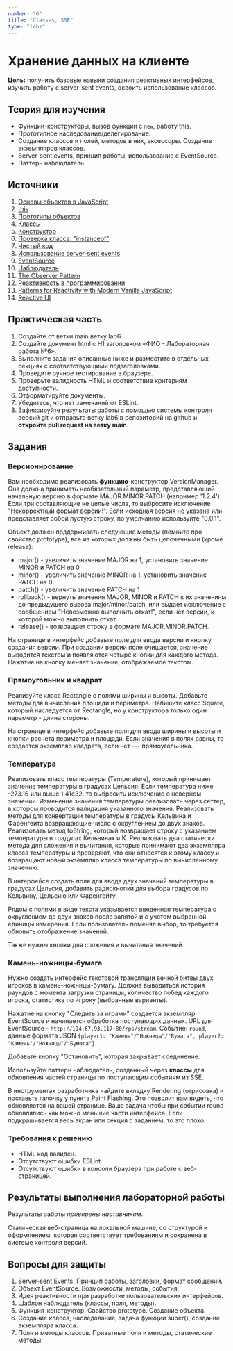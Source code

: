 ```yaml
---
number: "6"
title: "Classes, SSE"
type: "labs"
---
```


# Хранение данных на клиенте

**Цель:** получить базовые навыки создания реактивных интерфейсов, изучить работу с server-sent events, освоить использование классов.

## Теория для изучения

- Функции-конструкторы, вызов функции с `new`, работу this.
- Прототипное наследование/делегирование.
- Создание классов и полей, методов в них, аксессоры. Создание экземпляров классов.
- Server-sent events, принцип работы, использование с EventSource.
- Паттерн наблюдатель.

## Источники

1. [Основы объектов в JavaScript](https://developer.mozilla.org/ru/docs/Learn/JavaScript/Objects/Basics)
1. [this](https://doka.guide/js/function-context/)
1. [Прототипы объектов](https://developer.mozilla.org/ru/docs/Learn/JavaScript/Objects/Object_prototypes)
1. [Классы](https://learn.javascript.ru/classes)
1. [Конструктор](https://learn.javascript.ru/constructor-new)
1. [Проверка класса: "instanceof"](https://learn.javascript.ru/instanceof)
1. [Чистый код](https://github.com/ryanmcdermott/clean-code-javascript?tab=readme-ov-file#classes)
1. [Использование server-sent events](https://developer.mozilla.org/ru/docs/Web/API/Server-sent_events/Using_server-sent_events)
1. [EventSource](https://developer.mozilla.org/ru/docs/Web/API/EventSource)
1. [Наблюдатель](<https://ru.wikipedia.org/wiki/%D0%9D%D0%B0%D0%B1%D0%BB%D1%8E%D0%B4%D0%B0%D1%82%D0%B5%D0%BB%D1%8C_(%D1%88%D0%B0%D0%B1%D0%BB%D0%BE%D0%BD_%D0%BF%D1%80%D0%BE%D0%B5%D0%BA%D1%82%D0%B8%D1%80%D0%BE%D0%B2%D0%B0%D0%BD%D0%B8%D1%8F)>)
1. [The Observer Pattern](https://www.oreilly.com/library/view/learning-javascript-design/9781449334840/ch09s05.html)
1. [Реактивность в программировании](https://doka.guide/tools/reactivity/)
1. [Patterns for Reactivity with Modern Vanilla JavaScript](https://frontendmasters.com/blog/vanilla-javascript-reactivity/)
1. [Reactive UI](https://css-tricks.com/reactive-uis-vanillajs-part-1-pure-functional-style/)

## Практическая часть

1. Создайте от ветки main ветку lab6.
1. Создайте документ html с H1 заголовком «ФИО - Лабораторная работа №6».
1. Выполните задания описанные ниже и разместите в отдельных секциях с соответствующими подзаголовками.
1. Проведите ручное тестирование в браузере.
1. Проверьте валидность HTML и соответствие критериям доступности.
1. Отформатируйте документы.
1. Убедитесь, что нет замечаний от ESLint.
1. Зафиксируйте результаты работы с помощью системы контроля версий git и отправьте ветку lab6 в репозиторий на github и **откройте pull request на ветку main**.

## Задания

### Версионирование

Вам необходимо реализовать **функцию**-конструктор VersionManager. Она должна принимать необязательный параметр, представляющий начальную версию в формате MAJOR.MINOR.PATCH (например '1.2.4'). Если три составляющие не целые числа, то выбросите исключение "Некорректный формат версии!". Если исходная версия не указана или представляет собой пустую строку, по умолчанию используйте "0.0.1".

Объект должен поддерживать следующие методы (помните про свойство prototype), все из которых должны быть цепочечными (кроме release):

- major() - увеличить значение MAJOR на 1, установить значение MINOR и PATCH на 0
- minor() - увеличить значение MINOR на 1, установить значение PATCH на 0
- patch() - увеличить значение PATCH на 1
- rollback() - вернуть значения MAJOR, MINOR и PATCH к их значениям до предыдущего вызова major/minor/patch, или выдает исключение с сообщением "Невозможно выполнить откат!", если нет версии, к которой можно выполнить откат.
- release() - возвращает строку в формате MAJOR.MINOR.PATCH.

На странице в интерфейс добавьте поле для ввода версии и кнопку создания версии. При создании версии поле очищается, значение выводится текстом и появляются четыре кнопки для каждого метода. Нажатие на кнопку меняет значение, отображаемое текстом.

### Прямоугольник и квадрат

Реализуйте класс Rectangle с полями ширины и высоты. Добавьте методы для вычисления площади и периметра. Напишите класс Square, который наследуется от Rectangle, но у конструктора только один параметр - длина стороны.

На странице в интерфейс добавьте поля для ввода ширины и высоты и кнопки расчета периметра и площади. Если значения в полях равны, то создается экземпляр квадрата, если нет --- прямоугольника.

### Температура

Реализовать класс температуры (Temperature), который принимает значение температуры в градусах Цельсия. Если температура ниже -273.16 или выше 1.41e32, то выбросить исключение о неверном значении. Изменение значения температуры реализовать через сеттер, в котором проводится валидация указанного значения. Реализовать методы для конвертации температуры в градусы Кельвина и Фаренгейта возвращающие число с округлением до двух знаков. Реализовать метод toString, который возвращает строку с указанием температуры в градусах Кельвинах и К. Реализовать два статически метода для сложения и вычитания, которые принимают два экземпляра класса температуры и проверяют, что они относятся к этому классу и возвращают новый экземпляр класса температуры по вычисленному значению.

В интерфейсе создать поля для ввода двух значений температуры в градусах Цельсия, добавить радиокнопки для выбора градусов по Кельвину, Цельсию или Фаренгейту.

Рядом с полями в виде текста указывается введенная температура с округлением до двух знаков после запятой и с учетом выбранной единицы измерения. Если пользователь поменял выбор, то требуется обновить отображение значений.

Также нужны кнопки для сложения и вычитания значений.

### Камень-ножницы-бумага

Нужно создать интерфейс текстовой трансляции вечной битвы двух игроков в камень-ножницы-бумагу. Должна выводиться история раундов с момента загрузки страницы, количество побед каждого игрока, статистика по игроку (выбранные варианты).

Нажатие на кнопку "Следить за играми" создается экземпляр EventSource и начинается обработка поступающих данных. URL для EventSource - `http://194.67.93.117:80/rps/stream`. Событие: `round`, данные формата JSON `{player1: "Камень"/"Ножницы"/"Бумага", player2: "Камень"/"Ножницы"/"Бумага"}`.

Добавьте кнопку "Остановить", которая закрывает соединение.

Используйте паттерн наблюдатель, созданный через **классы** для обновления частей страницы по поступающим событиям из SSE.

В инструментах разработчика найдите вкладку Rendering (отрисовка) и поставьте галочку у пункта Paint Flashing. Это позволит вам видеть, что обновляется на вашей странице. Ваша задача чтобы при событии round обновлялись как можно меньшие части интерфейса. Если подкрашивается весь экран или секция с заданием, то это плохо.

### Требования к решению

- HTML код валиден.
- Отсутствуют ошибки ESLint.
- Отсутствуют ошибки в консоли браузера при работе с веб-страницей.

## Результаты выполнения лабораторной работы

Результаты работы _проверены наставником_.

Статическая веб-страница на локальной машине, со структурой и оформлением, которая соответствует требованиям и сохранена в системе контроля версий.

## Вопросы для защиты

1. Server-sent Events. Принцип работы, заголовки, формат сообщений.
1. Объект EventSource. Возможности, методы, события.
1. Идея реактивности при разработке пользовательских интерфейсов.
1. Шаблон наблюдатель (классы, поля, методы).
1. Функция-конструктор. Свойство prototype. Создание объекта.
1. Создание класса, наследование, задача функции super(), создание экземпляра класса.
1. Поля и методы классов. Приватные поля и методы, статические методы.
